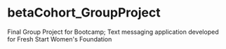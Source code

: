 # betaCohort_GroupProject

Final Group Project for Bootcamp; Text messaging application developed for Fresh Start Women's Foundation
